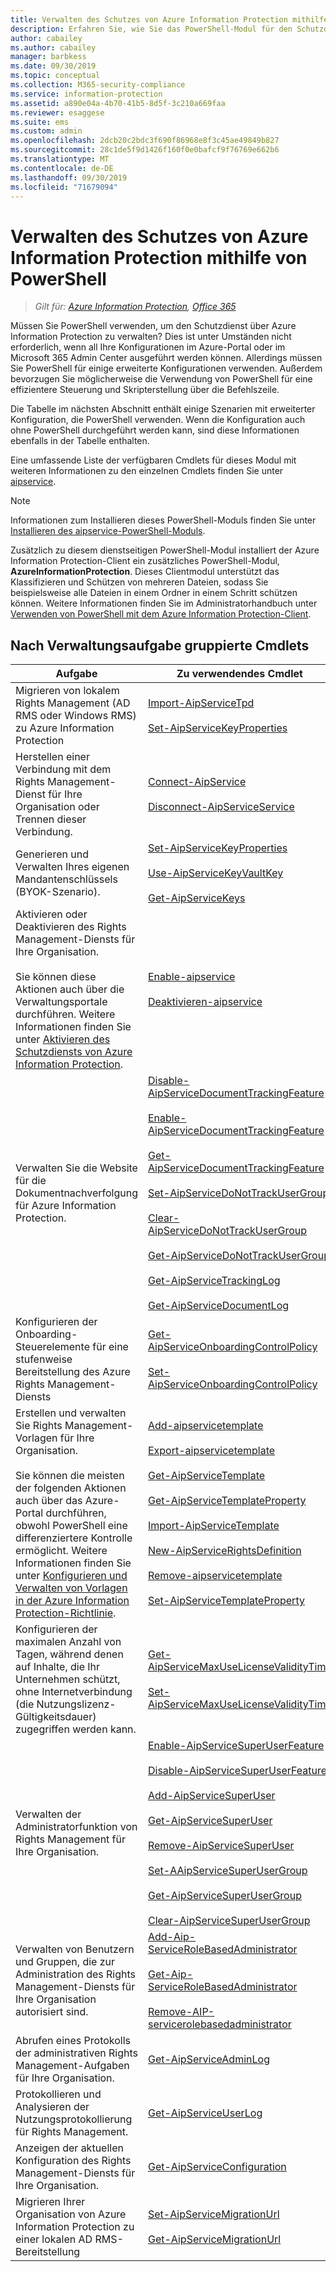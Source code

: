 ```yaml
---
title: Verwalten des Schutzes von Azure Information Protection mithilfe von PowerShell
description: Erfahren Sie, wie Sie das PowerShell-Modul für den Schutzdienst von Azure Information Protection verwenden können, um diesen Dienst für Ihren Mandanten zu verwalten.
author: cabailey
ms.author: cabailey
manager: barbkess
ms.date: 09/30/2019
ms.topic: conceptual
ms.collection: M365-security-compliance
ms.service: information-protection
ms.assetid: a890e04a-4b70-41b5-8d5f-3c210a669faa
ms.reviewer: esaggese
ms.suite: ems
ms.custom: admin
ms.openlocfilehash: 2dcb20c2bdc3f690f86968e8f3c45ae49849b827
ms.sourcegitcommit: 28c1de5f9d1426f160f0e0bafcf9f76769e662b6
ms.translationtype: MT
ms.contentlocale: de-DE
ms.lasthandoff: 09/30/2019
ms.locfileid: "71679094"
---
```

# <a name="administering-protection-from-azure-information-protection-by-using-powershell"></a>Verwalten des Schutzes von Azure Information Protection mithilfe von PowerShell

>*Gilt für: [Azure Information Protection](https://azure.microsoft.com/pricing/details/information-protection), [Office 365](https://download.microsoft.com/download/E/C/F/ECF42E71-4EC0-48FF-AA00-577AC14D5B5C/Azure_Information_Protection_licensing_datasheet_EN-US.pdf)*

Müssen Sie PowerShell verwenden, um den Schutzdienst über Azure Information Protection zu verwalten? Dies ist unter Umständen nicht erforderlich, wenn all Ihre Konfigurationen im Azure-Portal oder im Microsoft 365 Admin Center ausgeführt werden können. Allerdings müssen Sie PowerShell für einige erweiterte Konfigurationen verwenden. Außerdem bevorzugen Sie möglicherweise die Verwendung von PowerShell für eine effizientere Steuerung und Skripterstellung über die Befehlszeile.

Die Tabelle im nächsten Abschnitt enthält einige Szenarien mit erweiterter Konfiguration, die PowerShell verwenden. Wenn die Konfiguration auch ohne PowerShell durchgeführt werden kann, sind diese Informationen ebenfalls in der Tabelle enthalten.

Eine umfassende Liste der verfügbaren Cmdlets für dieses Modul mit weiteren Informationen zu den einzelnen Cmdlets finden Sie unter [aipservice](/powershell/module/aipservice/?view=azureipps#aipservice).

> [!NOTE]
> Informationen zum Installieren dieses PowerShell-Moduls finden Sie unter [Installieren des aipservice-PowerShell-Moduls](install-powershell.md).

Zusätzlich zu diesem dienstseitigen PowerShell-Modul installiert der Azure Information Protection-Client ein zusätzliches PowerShell-Modul, **AzureInformationProtection**. Dieses Clientmodul unterstützt das Klassifizieren und Schützen von mehreren Dateien, sodass Sie beispielsweise alle Dateien in einem Ordner in einem Schritt schützen können. Weitere Informationen finden Sie im Administratorhandbuch unter [Verwenden von PowerShell mit dem Azure Information Protection-Client](./rms-client/client-admin-guide-powershell.md).

## <a name="cmdlets-grouped-by-administration-task"></a>Nach Verwaltungsaufgabe gruppierte Cmdlets

|Aufgabe|Zu verwendendes Cmdlet|
|-------------------|------------------------------|
|Migrieren von lokalem Rights Management (AD RMS oder Windows RMS) zu Azure Information Protection|[Import-AipServiceTpd](/powershell/module/aipservice/import-aipservicetpd)<br /><br />[Set-AipServiceKeyProperties](/powershell/module/aipservice/set-aipservicekeyproperties)|
|Herstellen einer Verbindung mit dem Rights Management-Dienst für Ihre Organisation oder Trennen dieser Verbindung.|[Connect-AipService](/powershell/module/aipservice/connect-aipservice)<br /><br />[Disconnect-AipServiceService](/powershell/module/aipservice/disconnect-aipservice)|
|Generieren und Verwalten Ihres eigenen Mandantenschlüssels (BYOK-Szenario).|[Set-AipServiceKeyProperties](/powershell/module/aipservice/set-aipservicekeyproperties)<br /><br />[Use-AipServiceKeyVaultKey](/powershell/module/aipservice/use-aipservicekeyvaultkey)<br /><br />[Get-AipServiceKeys](/powershell/module/aipservice/get-aipservicekeys)|
|Aktivieren oder Deaktivieren des Rights Management-Diensts für Ihre Organisation.<br /><br />Sie können diese Aktionen auch über die Verwaltungsportale durchführen. Weitere Informationen finden Sie unter [Aktivieren des Schutzdiensts von Azure Information Protection](activate-service.md).|[Enable-aipservice](/powershell/module/aipservice/enable-aipservice)<br /><br />[Deaktivieren-aipservice](/powershell/module/aipservice/disable-aipservice)|
|Verwalten Sie die Website für die Dokumentnachverfolgung für Azure Information Protection.|[Disable-AipServiceDocumentTrackingFeature](/powershell/module/aipservice/disable-aipservicedocumenttrackingfeature)<br /><br />[Enable-AipServiceDocumentTrackingFeature](/powershell/module/aipservice/enable-aipservicedocumenttrackingfeature)<br /><br />[Get-AipServiceDocumentTrackingFeature](/powershell/module/aipservice/get-aipservicedocumenttrackingfeature)<br /><br />[Set-AipServiceDoNotTrackUserGroup](/powershell/module/aipservice/set-aipservicedonottrackusergroup)<br /><br />[Clear-AipServiceDoNotTrackUserGroup](/powershell/module/aipservice/Clear-AipServiceDoNotTrackUserGroup)<br /><br />[Get-AipServiceDoNotTrackUserGroup](/powershell/module/aipservice/get-AipServiceDoNotTrackUserGroup)<br /><br />[Get-AipServiceTrackingLog](/powershell/module/aipservice/Get-AipServiceTrackingLog)<br /><br />[Get-AipServiceDocumentLog](/powershell/module/aipservice/Get-AipServiceDocumentLog)|
|Konfigurieren der Onboarding-Steuerelemente für eine stufenweise Bereitstellung des Azure Rights Management-Diensts|[Get-AipServiceOnboardingControlPolicy](/powershell/module/aipservice/get-aipserviceonboardingcontrolpolicy)<br /><br />[Set-AipServiceOnboardingControlPolicy](/powershell/module/aipservice/set-aipserviceonboardingcontrolpolicy)|
|Erstellen und verwalten Sie Rights Management-Vorlagen für Ihre Organisation.<br /><br />Sie können die meisten der folgenden Aktionen auch über das Azure-Portal durchführen, obwohl PowerShell eine differenziertere Kontrolle ermöglicht. Weitere Informationen finden Sie unter [Konfigurieren und Verwalten von Vorlagen in der Azure Information Protection-Richtlinie](configure-policy-templates.md).|[Add-aipservicetemplate](/powershell/module/aipservice/add-aipservicetemplate)<br /><br />[Export-aipservicetemplate](/powershell/module/aipservice/export-aipservicetemplate)<br /><br />[Get-AipServiceTemplate](/powershell/module/aipservice/get-aipservicetemplate)<br /><br />[Get-AipServiceTemplateProperty](/powershell/module/aipservice/get-aipservicetemplateproperty)<br /><br />[Import-AipServiceTemplate](/powershell/module/aipservice/import-aipservicetemplate)<br /><br />[New-AipServiceRightsDefinition](/powershell/module/aipservice/new-aipservicerightsdefinition)<br /><br />[Remove-aipservicetemplate](/powershell/module/aipservice/remove-aipservicetemplate)<br /><br />[Set-AipServiceTemplateProperty](/powershell/module/aipservice/set-aipservicetemplateproperty)|
|Konfigurieren der maximalen Anzahl von Tagen, während denen auf Inhalte, die Ihr Unternehmen schützt, ohne Internetverbindung (die Nutzungslizenz-Gültigkeitsdauer) zugegriffen werden kann.|[Get-AipServiceMaxUseLicenseValidityTime](/powershell/module/aipservice/get-aipservicemaxuselicensevaliditytime)<br /><br />[Set-AipServiceMaxUseLicenseValidityTime](/powershell/module/aipservice/set-aipservicemaxuselicensevaliditytime)|
|Verwalten der Administratorfunktion von Rights Management für Ihre Organisation.|[Enable-AipServiceSuperUserFeature](/powershell/module/aipservice/enable-aipservicesuperuserfeature)<br /><br />[Disable-AipServiceSuperUserFeature](/powershell/module/aipservice/disable-aipservicesuperuserfeature)<br /><br />[Add-AipServiceSuperUser](/powershell/module/aipservice/add-aipservicesuperuser)<br /><br />[Get-AipServiceSuperUser](/powershell/module/aipservice/get-aipservicesuperuser)<br /><br />[Remove-AipServiceSuperUser](/powershell/module/aipservice/remove-aipservicesuperuser)<br /><br />[Set-AAipServiceSuperUserGroup](/powershell/module/aipservice/set-aipservicesuperusergroup)<br /><br />[Get-AipServiceSuperUserGroup](/powershell/module/aipservice/get-aipservicesuperusergroup)<br /><br />[Clear-AipServiceSuperUserGroup](/powershell/module/aipservice/clear-aipservicesuperusergroup)|
|Verwalten von Benutzern und Gruppen, die zur Administration des Rights Management-Diensts für Ihre Organisation autorisiert sind.|[Add-Aip-ServiceRoleBasedAdministrator](/powershell/module/aipservice/add-aipservicerolebasedadministrator)<br /><br />[Get-Aip-ServiceRoleBasedAdministrator](/powershell/module/aipservice/get-aipservicerolebasedadministrator)<br /><br />[Remove-AIP-servicerolebasedadministrator](/powershell/module/aipservice/remove-aipservicerolebasedadministrator)|
|Abrufen eines Protokolls der administrativen Rights Management-Aufgaben für Ihre Organisation.|[Get-AipServiceAdminLog](/powershell/module/aipservice/get-aipserviceadminlog)|
|Protokollieren und Analysieren der Nutzungsprotokollierung für Rights Management.|[Get-AipServiceUserLog](/powershell/module/aipservice/get-aipserviceuserlog)|
|Anzeigen der aktuellen Konfiguration des Rights Management-Diensts für Ihre Organisation.|[Get-AipServiceConfiguration](/powershell/module/aipservice/get-aipserviceconfiguration)|
|Migrieren Ihrer Organisation von Azure Information Protection zu einer lokalen AD RMS-Bereitstellung|[Set-AipServiceMigrationUrl](/powershell/module/aipservice/set-aipservicemigrationurl)<br /><br />[Get-AipServiceMigrationUrl](/powershell/module/aipservice/get-aipservicemigrationurl)|

